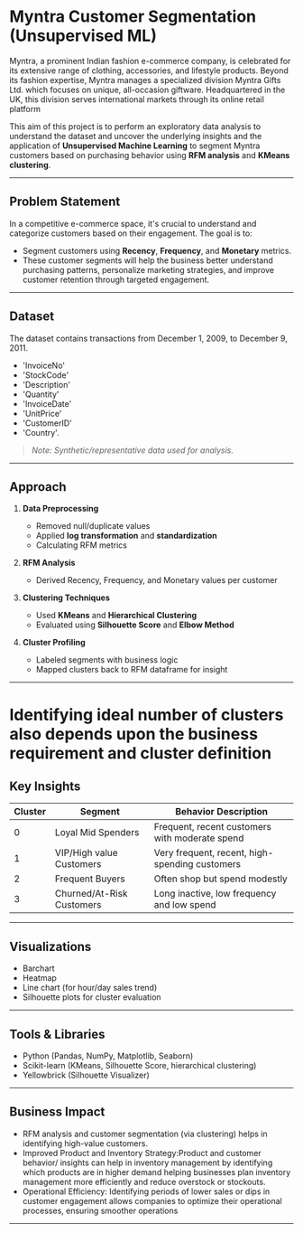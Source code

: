 # Myntra Customer Segmentation (Unsupervised ML)

Myntra, a prominent Indian fashion e-commerce company, is celebrated for its extensive range of clothing, accessories, and lifestyle products. Beyond its fashion expertise, Myntra manages a specialized division Myntra Gifts Ltd. which focuses on unique, all-occasion giftware. Headquartered in the UK, this division serves international markets through its online retail platform

This aim of this project is to perform an exploratory data analysis to understand the dataset and uncover the underlying insights and the application of **Unsupervised Machine Learning** to segment Myntra customers based on purchasing behavior using **RFM analysis** and **KMeans clustering**. 

---

##  Problem Statement
In a competitive e-commerce space, it's crucial to understand and categorize customers based on their engagement. The goal is to:
- Segment customers using **Recency**, **Frequency**, and **Monetary** metrics.
- These customer segments will help the business better understand purchasing patterns, personalize marketing strategies, and improve customer retention through targeted engagement.

---

##  Dataset
The dataset contains transactions from December 1, 2009, to December 9, 2011.
- 'InvoiceNo'
- 'StockCode'
- 'Description'
- 'Quantity'
- 'InvoiceDate'
- 'UnitPrice'
- 'CustomerID'
- 'Country'.

> *Note: Synthetic/representative data used for analysis.*

---

## Approach

1. **Data Preprocessing**
   - Removed null/duplicate values
   - Applied **log transformation** and **standardization**
   - Calculating RFM metrics

2. **RFM Analysis**
   - Derived Recency, Frequency, and Monetary values per customer

3. **Clustering Techniques**
   - Used **KMeans** and **Hierarchical Clustering**
   - Evaluated using **Silhouette Score** and **Elbow Method**

4. **Cluster Profiling**
   - Labeled segments with business logic
   - Mapped clusters back to RFM dataframe for insight

---

# Identifying ideal number of clusters also depends upon the business requirement and cluster definition 

##  Key Insights

| Cluster | Segment                   | Behavior Description                             |
|---------|---------------------------|--------------------------------------------------|
| 0       | Loyal Mid Spenders        | Frequent, recent customers with moderate spend   |
| 1       | VIP/High value Customers  | Very frequent, recent, high-spending customers   |
| 2       | Frequent Buyers           | Often shop but spend modestly                    |
| 3       | Churned/At-Risk Customers | Long inactive, low frequency and low spend       |

---

##  Visualizations

-  Barchart
-  Heatmap 
-  Line chart (for hour/day sales trend)
-  Silhouette plots for cluster evaluation

---

##  Tools & Libraries

- Python (Pandas, NumPy, Matplotlib, Seaborn)
- Scikit-learn (KMeans, Silhouette Score, hierarchical clustering)
- Yellowbrick (Silhouette Visualizer)

---

## Business Impact
- RFM analysis and customer segmentation (via clustering) helps in identifying high-value customers. 
- Improved Product and Inventory Strategy:Product and customer behavior/ insights can help in inventory management by identifying which products are in higher demand helping businesses plan inventory management more efficiently and reduce overstock or stockouts.
- Operational Efficiency: Identifying periods of lower sales or dips in customer engagement allows companies to optimize their operational processes, ensuring smoother operations


---


